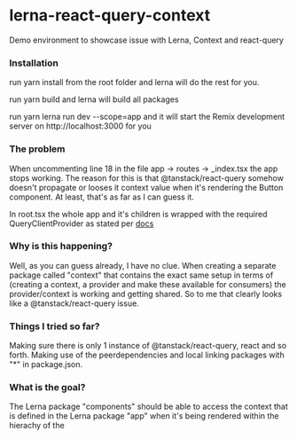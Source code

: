 # lerna-react-query-context
Demo environment to showcase issue with Lerna, Context and react-query


### Installation
run yarn install from the root folder and lerna will do the rest for you.

run yarn build and lerna will build all packages

run yarn lerna run dev --scope=app and it will start the Remix development server on http://localhost:3000 for you

### The problem
When uncommenting line 18 in the file app -> routes -> _index.tsx the app stops working. The reason for this is that @tanstack/react-query
somehow doesn't propagate or looses it context value when it's rendering the Button component. At least, that's as far as I can guess it.

In root.tsx the whole app and it's children is wrapped with the required QueryClientProvider as stated per [docs](https://tanstack.com/query/latest/docs/react/quick-start)

### Why is this happening?
Well, as you can guess already, I have no clue. 
When creating a separate package called "context" that contains the exact same setup in terms of (creating a context, a provider and make these available for consumers) 
the provider/context is working and getting shared. So to me that clearly looks like a @tanstack/react-query issue.

### Things I tried so far?
Making sure there is only 1 instance of @tanstack/react-query, react and so forth. 
Making use of the peerdependencies and local linking packages with "*" in package.json.

### What is the goal?
The Lerna package "components" should be able to access the context that is defined in the Lerna package "app" when it's being rendered within
the hierachy of the <QueryClientProvider />
